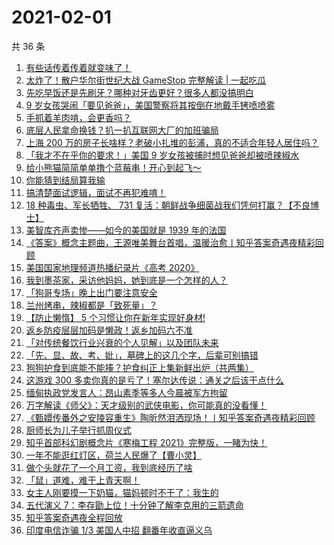 # 2021-02-01

共 36 条

<!-- BEGIN ZHIHUVIDEO -->
<!-- 最后更新时间 Mon Feb 01 2021 21:18:59 GMT+0800 (CST) -->
1. [有些话传着传着就变味了！](https://www.zhihu.com/zvideo/1339618121511149568)
1. [太炸了！散户华尔街世纪大战 GameStop 完整解读 | 一起吃瓜](https://www.zhihu.com/zvideo/1339483282649067520)
1. [先吃早饭还是先刷牙？哪种对牙齿更好？很多人都没搞明白](https://www.zhihu.com/zvideo/1339527224488808448)
1. [9 岁女孩哭闹「要见爸爸」，美国警察将其按倒在地戴手铐喷喷雾](https://www.zhihu.com/zvideo/1339555606223851520)
1. [手抓着羊肉啃，会更香吗？](https://www.zhihu.com/zvideo/1339212517185638401)
1. [底层人民拿命换钱？扒一扒互联网大厂的加班骗局](https://www.zhihu.com/zvideo/1339289582715269120)
1. [上海 200 万的房子长啥样？老破小扎堆的彭浦，真的不适合年轻人居住吗？](https://www.zhihu.com/zvideo/1338953639273529344)
1. [「我才不在乎你的要求！」美国 9 岁女孩被捕时想见爸爸却被喷辣椒水](https://www.zhihu.com/zvideo/1339522370966073344)
1. [给小熊猫简简单单撸个蓝莓串！开心到起飞～](https://www.zhihu.com/zvideo/1339299164980195328)
1. [你能猜到结局算我输](https://www.zhihu.com/zvideo/1339318949520527360)
1. [搞清楚面试逻辑，面试不再犯难唷！](https://www.zhihu.com/zvideo/1339283166339473408)
1. [18 种毒虫、军长牺牲、 731 复活：朝鲜战争细菌战我们凭何打赢？【不良博士】](https://www.zhihu.com/zvideo/1339635397970878464)
1. [美智库齐声卖惨——如今的美国就是 1939 年的法国](https://www.zhihu.com/zvideo/1339565720838443008)
1. [《答案》概念主题曲，王源唯美舞台首唱，温暖治愈丨知乎答案奇遇夜精彩回顾](https://www.zhihu.com/zvideo/1338153846486069248)
1. [美国国家地理频道热播纪录片《高考 2020》](https://www.zhihu.com/zvideo/1337767859385683968)
1. [我到墨茶家，采访他妈妈，她到底是一个怎样的人？](https://www.zhihu.com/zvideo/1339403523852333056)
1. [「狗哥专场」晚上出门要注意安全](https://www.zhihu.com/zvideo/1339295274938404864)
1. [兰州烤串，辣椒都是「致死量」？](https://www.zhihu.com/zvideo/1339208431019487232)
1. [【防止懒惰】 5 个习惯让你在新年实现好身材!](https://www.zhihu.com/zvideo/1339224540543193088)
1. [返乡防疫层层加码是懒政！返乡加码六不准](https://www.zhihu.com/zvideo/1339244984630411264)
1. [「对传统餐饮行业兴衰的个人见解」以及团队未来](https://www.zhihu.com/zvideo/1339265894627438593)
1. [「先、显、故、考、妣」，墓碑上的这几个字，后辈可别搞错](https://www.zhihu.com/zvideo/1338949453760884736)
1. [狗狗护食到底能不能揍？护食纠正上集新鲜出炉（共两集）](https://www.zhihu.com/zvideo/1338452628359815168)
1. [这游戏 300 多卖你真的是亏了！塞尔达传说：通关之后该干点什么](https://www.zhihu.com/zvideo/1339333900091994113)
1. [缅甸执政党发言人：昂山素季等多人今晨被军方拘留](https://www.zhihu.com/zvideo/1339488247232401410)
1. [万字解读《师父》：天才级别的武侠电影，你可能真的没看懂！](https://www.zhihu.com/zvideo/1338443011962384384)
1. [《甄嬛传番外之安陵容重生》陶昕然泪洒现场！丨知乎答案奇遇夜精彩回顾](https://www.zhihu.com/zvideo/1338150653835550720)
1. [厨师长为儿子举行抓周仪式](https://www.zhihu.com/zvideo/1339205267796205569)
1. [知乎首部科幻剧概念片《寒梅工程 2021》完整版，一睹为快！](https://www.zhihu.com/zvideo/1339020918450556928)
1. [一年不能逛红灯区，荷兰人民爆了【曹小灵】](https://www.zhihu.com/zvideo/1338992931198939136)
1. [做个头就花了一个月工资，我到底经历了啥](https://www.zhihu.com/zvideo/1339022002800807936)
1. [「鼠」道难，难于上青天啊！](https://www.zhihu.com/zvideo/1338841032310333440)
1. [女主人刚要摸一下奶猫，猫妈顿时不干了：我生的](https://www.zhihu.com/zvideo/1338876303853322240)
1. [五代演义 7：李存勖上位！十分钟了解李克用的三箭遗命](https://www.zhihu.com/zvideo/1339001449883897856)
1. [知乎答案奇遇夜全程回放](https://www.zhihu.com/zvideo/1337899403299422208)
1. [印度电信诈骗 1/3 美国人中招 翻番年收直逼义乌](https://www.zhihu.com/zvideo/1339207003726155777)
<!-- END ZHIHUVIDEO -->

